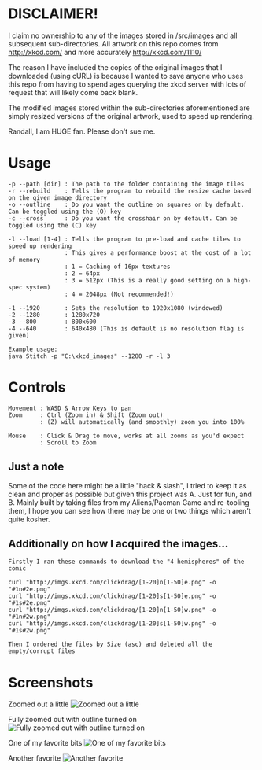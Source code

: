 # DISCLAIMER!
I claim no ownership to any of the images stored in /src/images and all subsequent sub-directories. All artwork on this repo comes from http://xkcd.com/ and more accurately http://xkcd.com/1110/ 

The reason I have included the copies of the original images that I downloaded (using cURL) is because I wanted to save anyone who uses this repo from having to spend ages querying the xkcd server with lots of request that will likely come back blank.

The modified images stored within the sub-directories aforementioned are simply resized versions of the original artwork, used to speed up rendering.

Randall, I am HUGE fan. Please don't sue me.

# Usage

	-p --path [dir] : The path to the folder containing the image tiles
	-r --rebuild    : Tells the program to rebuild the resize cache based on the given image directory
	-o --outline    : Do you want the outline on squares on by default. Can be toggled using the (O) key
	-c --cross      : Do you want the crosshair on by default. Can be toggled using the (C) key
	
	-l --load [1-4] : Tells the program to pre-load and cache tiles to speed up rendering
					: This gives a performance boost at the cost of a lot of memory
					: 1 = Caching of 16px textures
					: 2 = 64px
					: 3 = 512px (This is a really good setting on a high-spec system)
					: 4 = 2048px (Not recommended!)
					
	-1 --1920		: Sets the resolution to 1920x1080 (windowed)
	-2 --1280		: 1280x720
	-3 --800		: 800x600
	-4 --640		: 640x480 (This is default is no resolution flag is given)

	Example usage:
	java Stitch -p "C:\xkcd_images" --1280 -r -l 3
	
# Controls

	Movement : WASD & Arrow Keys to pan
	Zoom     : Ctrl (Zoom in) & Shift (Zoom out)
			 : (Z) will automatically (and smoothly) zoom you into 100%  
	
	Mouse	 : Click & Drag to move, works at all zooms as you'd expect
			 : Scroll to Zoom 

## Just a note
Some of the code here might be a little "hack & slash", I tried to keep it as clean and proper as possible but given this project was A. Just for fun, and B. Mainly built by taking files from my Aliens/Pacman Game and re-tooling them, I hope you can see how there may be one or two things which aren't quite kosher. 

## Additionally on how I acquired the images...

	Firstly I ran these commands to download the "4 hemispheres" of the comic
	
	curl "http://imgs.xkcd.com/clickdrag/[1-20]n[1-50]e.png" -o "#1n#2e.png"
	curl "http://imgs.xkcd.com/clickdrag/[1-20]s[1-50]e.png" -o "#1s#2e.png"
	curl "http://imgs.xkcd.com/clickdrag/[1-20]n[1-50]w.png" -o "#1n#2w.png"
	curl "http://imgs.xkcd.com/clickdrag/[1-20]s[1-50]w.png" -o "#1s#2w.png"
	
	Then I ordered the files by Size (asc) and deleted all the empty/corrupt files

# Screenshots

Zoomed out a little
![Zoomed out a little](https://raw.github.com/L2Program/XKCD_Stitcher/master/screenshots/1.png)

Fully zoomed out with outline turned on
![Fully zoomed out with outline turned on](https://raw.github.com/L2Program/XKCD_Stitcher/master/screenshots/2.png)

One of my favorite bits
![One of my favorite bits](https://raw.github.com/L2Program/XKCD_Stitcher/master/screenshots/3.png)

Another favorite
![Another favorite](https://raw.github.com/L2Program/XKCD_Stitcher/master/screenshots/4.png)